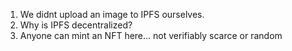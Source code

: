 1. We didnt upload an image to IPFS ourselves.
2. Why is IPFS decentralized?
3. Anyone can mint an NFT here... not verifiably scarce or random
